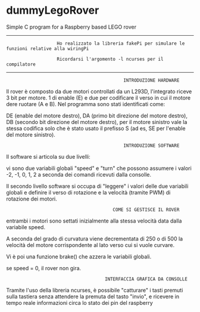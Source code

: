 # dummyLegoRover
Simple C program for a Raspberry based LEGO rover

------------------------------------------------------------------------------------------------------------------------------

                       Ho realizzato la libreria fakePi per simulare le funzioni relative alla wiringPi
                       
                       Ricordarsi l'argomento -l ncurses per il compilatore

------------------------------------------------------------------------------------------------------------------------------


                                                INTRODUZIONE HARDWARE

Il rover è composto da due motori controllati da un L293D, l'integrato riceve 3 bit per motore. 1 di enable (E) e due per codificare il verso in cui il motore dere ruotare (A e B). Nel programma sono stati identificati come: 

DE (enable del motore destro), 
DA (primo bit direzione del motore destro),
DB (secondo bit direzione del motore destro),
per il motore sinistro vale la stessa codifica solo che è stato usato il prefisso S (ad es, SE per l'enable del motore sinistro).


                                                INTRODUZIONE SOFTWARE

Il software si articola su due livelli:

vi sono due variabili globali "speed" e "turn" che possono assumere i valori -2, -1, 0, 1, 2 a seconda dei comandi ricevuti dalla consolle.

Il secondo livello software si occupa di "leggere" i valori delle due variabili globali e definire il verso di rotazione e la velocità (tramite PWM) di rotazione dei motori.



                                            COME SI GESTISCE IL ROVER

entrambi i motori sono settati inizialmente alla stessa velocità data dalla variabile speed.

A seconda del grado di curvatura viene decrementata di 250 o di 500 la velocità del motore corrispondente al lato verso cui si vuole curvare.

Vi è poi una funzione brake() che azzera le variabili globali.

se speed = 0, il rover non gira.


                                         INTERFACCIA GRAFICA DA CONSOLLE

Tramite l'uso della libreria ncurses, è possibile "catturare" i tasti premuti sulla tastiera senza attendere la premuta del tasto "invio", e ricevere in tempo reale informazioni circa lo stato dei pin del raspberry
